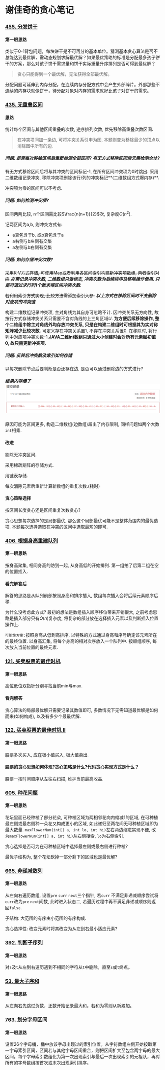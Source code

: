 # 谢佳奇的贪心笔记

### [455. 分发饼干](https://leetcode-cn.com/problems/assign-cookies/)

#### 第一眼思路

类似于0-1背包问题，每块饼干是不可再分的基本单位。猜测基本贪心算法是否不总能达到最优解，需动态规划求解最优解？如果最优策略的标准是分配最多孩子饼干的方案，那么对孩子饼干需求量和饼干实际重量升序排列是否可得到最优解？

> 贪心只能得到一个最优解，无法获得全部最优解。

分配问题可延伸到内存分配，在连续内存分配方式中会产生外部碎片。外部那些不连续的内存块就像饼干，待分配对象对内存的需求就好比孩子对饼干的需求。

### [435. 无重叠区间](https://leetcode-cn.com/problems/non-overlapping-intervals/)

#### 思路

统计每个区间与其他区间重叠的次数, 逆序排列次数, 优先移除高重叠次数区间.

> 在冲突项间加一条边, 可将冲突关系引申为图, 本题则变为移除最少的顶点以消除图中所有的边.

##### 问题: 是否每次移除区间后重新检测全部区间? 有无方式移除区间后无需检测全体?

有无方式移除区间后将与其冲突的区间标记-1, 在所有区间冲突项为0时跳出. 采用二维数组记录冲突, 移除冲突项删除该行/列的冲突标记**(二维数组方式爆内存)**.

冲突项为零的区间可以不考虑.

##### 问题: 如何检测冲突项?

区间两两比较, n个区间需比较$\frac{n(n+1)}{2}$次, 复杂度$O(n^2)$.

记两区间为a,b, 则冲突方式有:

- a真包含于b, 或b真包含于a
- a右侧与b左侧有交集
- a左侧与b右侧有交集

##### 问题: 如何存储冲突次数?

~~采用K-V方式存储, 可使用Map或者利用各区间索引构建新冲突项数组, 两者索引对应~~.***亦需记录冲突次数, 二维数组只做标志, 冲突次数为后续排序及移除操作使用. 只是可通过求行列1个数求得区间冲突次数.***

~~若利用索引方式实现, 比较方法需添加索引入参.~~ ***以上方式在移除区间时不变删除对应项的冲突值***

构建二维数组记录冲突项, 主对角线为其自身可忽略不计. 因冲突关系无方向性, 故按行方式存储冲突关系只需要不含对角线的上三角区域$U$. **为方便后续移除操作, 整个二维组中除主对角线外均存放冲突关系, 只是在构建二维组时可根据其为实对称矩阵减少比较次数.** 可定义存在冲突关系置1, 不存在冲突关系置0. 在移除时, 将行列中对应项冲突次数-1.**JAVA二维int数组只通过大小创建时会对所有元素赋初值0, 故只需更新冲突项.**



##### 问题: 反转后冲突数及索引如何存储

以每次删除节点后要判断是否还存在边, 是否可以通过删除边的方式进行?

##### 结果内存爆了<img src="image-20200613161203607.png" alt="image-20200613161203607" style="zoom:50%;" />

原因可能为区间更多, 构造二维数组(边数组)超出了内存限制, 同样问题如两个大数`int`相乘.



#### 改进

剔除无冲突区间.

采用稀疏矩阵的存储方式.

用链表存储.

每次消除元素后重新计算新数组的重复次数.(耗时)

#### 贪心策略选择

按区间长度贪心还是区间重复次数贪心?

贪心思想每次选择的是局部最优, 那么这个局部最优可能不是整体范围内的最优选项. 本题每次选择选取在冲突的区间中选取最短的即可.



### [406. 根据身高重建队列](https://leetcode-cn.com/problems/queue-reconstruction-by-height/)

#### 第一眼思路

按身高聚集, 相同身高的防到一起, 从身高低的开始排列. 第一组拍了后第二组在空的位置插入.

#### 看完解答后

解答的思路是从队列前部按照身高和排序插入, 数组每次插入会将后续元素顺序后移. 

为什么没考虑此方式? 最初的想法是数组插入顺序移位带来开销很大, 之前考虑思路是插入部分只有$O(n)$复杂度, 将复杂的部分放在选择插入元素以及判断插入位置操作上. 

`可能性方案:`按照身高从低到高排序, 以特殊的方式通过身高和序号确定该元素所在的最终位置. 以身高汇集, 将每个身高的相对次序放入一个队列中.  按顺组顺序, 每次放入当前位置的最终元素.



### [121. 买卖股票的最佳时机](https://leetcode-cn.com/problems/best-time-to-buy-and-sell-stock/)

#### 第一眼思路

高位低位双指针分别寻找当前min与max.



#### 看完解答

贪心算法的局部最优解只需要记录其数值即可, 多数情况下无需知道最优解是如何而来(如何构成), 以及有多少个最最优解.



### [122. 买卖股票的最佳时机 II](https://leetcode-cn.com/problems/best-time-to-buy-and-sell-stock-ii/)

#### 第一眼思路

股票多次买入, 应在极小值买入, 极大值卖出.



#### 股票的贪心思想如何体现?贪心策略是什么?代码贪心实现方式是什么？

股票一按时间顺序从左往右扫描, 维护当前最高收益. 

#### 

### [605. 种花问题](https://leetcode-cn.com/problems/can-place-flowers/)

#### 第一眼思路

花坛里面已经种植了部分花朵, 可种植区域为两相邻花向内缩减1的区域, 在可种植最左侧或最右侧种一朵花又构成更小的区域, 如此递归至两花间无可种植区域即为最大数量. `maxFlowerNum(int[] a, int lo, int hi)`左右两边缩进实现不便, 改为`maxFlowerNum(int[] a, int hi)`从右侧搜索, `lo`为右侧索引.

贪心选择是否可为在可种植区域中选择最左侧或最右侧进行种植?

最优子结构为, 整个花坛砍掉一部分剩下的区域也是最优解?



### [665. 非递减数列](https://leetcode-cn.com/problems/non-decreasing-array/)

#### 第一眼思路

从左向右遍历数组, 设置`pre` `curr` `next`三个指针, 若`curr` 不满足非递减顺序尝试将`curr`改为`pre` `next`间数, 此时进入状态二, 若遍历过程中再不满足非递减顺序则返回`false`.

子结构: 大范围的有序由小范围的有序构成.

贪心选择性: 改变元素时将其改变为从左到右最小适应元素?



### [392. 判断子序列](https://leetcode-cn.com/problems/is-subsequence/)

#### 第一眼思路

 对`s`及`t`从左到右遍历遇到不相同的字符从`t`中删除，直至`s`或`t`终点。

### [53. 最大子序和](https://leetcode-cn.com/problems/maximum-subarray/)

#### 第一眼思路

从左向右先跳过负数，正数开始记录最大和，若和为零则从新累加。

### [763. 划分字母区间](https://leetcode-cn.com/problems/partition-labels/)

#### 第一眼思路

设置26个字母桶，桶中放该字母出现过的索引位置。从字符数组左侧开始按取第一字母索引区间，区间若与其他字母区间重合，则把区间扩大至包含两字母的最大区间。每个字母索引数组化为第一次出现索引与最后一次出现索引的元祖队，再对所有的字母数组按首次或末次出现索引排序。